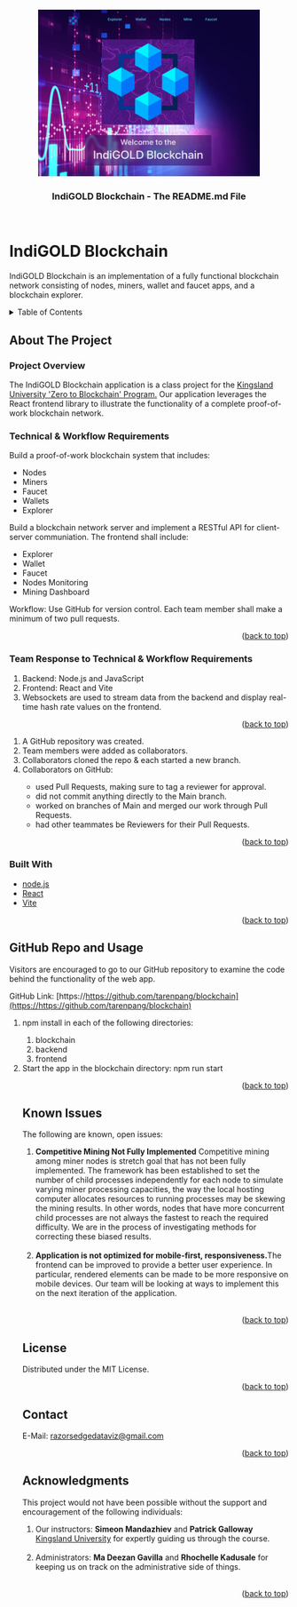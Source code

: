 <!-- PROJECT LOGO -->
<div id="top"></div>
<br />
<div align="center">
    <img src="./frontend/src/assets/IndiGOLD_Landing.png" alt="Logo" width="400" height="300">

  <h3 align="center">IndiGOLD Blockchain - The README.md File</h3>
  
</div>
<br>

# IndiGOLD Blockchain

IndiGOLD Blockchain is an implementation of a fully functional blockchain network consisting of nodes, miners, wallet and faucet apps, and a blockchain explorer.

<!-- TABLE OF CONTENTS -->
<details>
  <summary>Table of Contents</summary>
  <ol>
    <li>
      <a href="#about-the-project">About The Project</a>
      <ul>
        <li><a href="#project-overview">Project Overview</a></li>
      </ul>
      <ul>
        <li><a href="#technical-requirements">Technical & Workflow Requirements</a>
      </ul>
      <ul>
        <li><a href="#team-response-to-technical-requirements">Team Response to Technical & Workflow Requirements</a></li>
      </ul>
      <ul>
        <li><a href="#built-with">Built With</a></li>
      </ul>
    </li>
    <li><a href="#usage">Usage</a></li>
    <li><a href="#known-issues">Known Issues</a></li>
    <li><a href="#license">License</a></li>
    <li><a href="#contact">Contact</a></li>
    <li><a href="#acknowledgments">Acknowledgments</a></li>
  </ol>
</details>

<!-- ABOUT THE PROJECT -->

## About The Project

### Project Overview

The IndiGOLD Blockchain application is a class project for the <a href="https://kingslanduniversity.com/zero-to-blockchain-developer-program/">Kingsland University 'Zero to Blockchain' Program.</a> Our application leverages the React frontend library to illustrate the functionality of a complete proof-of-work blockchain network.
<br>

### Technical & Workflow Requirements

Build a proof-of-work blockchain system that includes:

- Nodes
- Miners
- Faucet
- Wallets
- Explorer

Build a blockchain network server and implement a RESTful API for client-server communiation. The frontend shall include:

- Explorer
- Wallet
- Faucet
- Nodes Monitoring
- Mining Dashboard

Workflow: Use GitHub for version control. Each team member shall make a minimum of two pull requests.

<p align="right">(<a href="#top">back to top</a>)</p>

### Team Response to Technical & Workflow Requirements

<ol>
    <li>Backend: Node.js and JavaScript</li>
    <li>Frontend: React and Vite</li>
    <li>Websockets are used to stream data from the backend and display real-time hash rate values on the frontend.</li>
</ol>

<p align="right">(<a href="#top">back to top</a>)</p>

<ol>
    <li>A GitHub repository was created.</li>
    <li>Team members were added as collaborators.</li>
    <li>Collaborators cloned the repo & each started a new branch.</li>
    <li>Collaborators on GitHub:</li>
    <ul>
      <li>used Pull Requests, making sure to tag a reviewer for approval.</li>
      <li>did not commit anything directly to the Main branch.</li>
      <li>worked on branches of Main and merged our work through Pull Requests.</li>
      <li>had other teammates be Reviewers for their Pull Requests.</li>
    <ul>  
</ol>

<p align="right">(<a href="#top">back to top</a>)</p>

### Built With

- [node.js](https://https://nodejs.org)
- [React](https://https://react.dev)
- [Vite](https://vitejs.dev)
<p align="right">(<a href="#top">back to top</a>)</p>

<!-- USAGE EXAMPLES -->

## GitHub Repo and Usage

Visitors are encouraged to go to our GitHub repository to examine the code behind the functionality of the web app.

GitHub Link: [https://https://github.com/tarenpang/blockchain](https://https://github.com/tarenpang/blockchain)

<ol>
    <li>npm install in each of the following directories:</li>
    <ol>
      <li>blockchain</li>
      <li>backend</li>
      <li>frontend</li>
</ol>

<li>Start the app in the blockchain directory: npm run start</li>

<p align="right">(<a href="#top">back to top</a>)</p>

<!-- ROADMAP -->

## Known Issues

The following are known, open issues:

<ol>
  <li><b> Competitive Mining Not Fully Implemented</b> Competitive mining among miner nodes is stretch goal that has not been fully implemented. The framework has been established to set the number of child processes independently for each node to simulate varying miner processing capacities, the way the local hosting computer allocates resources to running processes may be skewing the mining results. In other words, nodes that have more concurrent child processes are not always the fastest to reach the required difficulty. We are in the process of investigating methods for correcting these biased results.</li><br>
  <li><b>Application is not optimized for mobile-first, responsiveness.</b>The frontend can be improved to provide a better user experience. In particular, rendered elements can be made to be more responsive on mobile devices. Our team will be looking at ways to implement this on the next iteration of the application.</li><br>
</ol>

<p align="right">(<a href="#top">back to top</a>)</p>

<!-- LICENSE -->

## License

Distributed under the MIT License.

<p align="right">(<a href="#top">back to top</a>)</p>

<!-- CONTACT -->

## Contact

E-Mail: razorsedgedataviz@gmail.com

<p align="right">(<a href="#top">back to top</a>)</p>

<!-- ACKNOWLEDGMENTS -->

## Acknowledgments

This project would not have been possible without the support and encouragement of the following individuals:

<ol>
  <li>Our instructors: <b>Simeon Mandazhiev</b> and <b>Patrick Galloway</b> <a href="https://kingslanduniversity.com/">Kingsland University</a> for expertly guiding us through the course.</li><br>
  <li>Administrators: <b>Ma Deezan Gavilla</b> and <b>Rhochelle Kadusale</b> for keeping us on track on the administrative side of things.</li><br>
</ol>

<p align="right">(<a href="#top">back to top</a>)</p>
